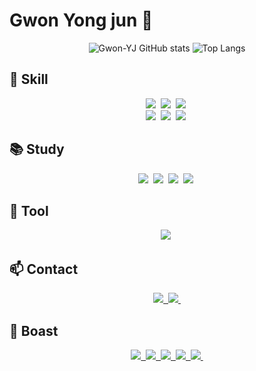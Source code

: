 # Gwon Yong jun 👋

<!--
**Gwon-YJ/Gwon-YJ** is a ✨ _special_ ✨ repository because its `README.md` (this file) appears on your GitHub profile.

Here are some ideas to get you started:

- 🔭 I’m currently working on ...
- 🌱 I’m currently learning ...
- 👯 I’m looking to collaborate on ...
- 🤔 I’m looking for help with ...
- 💬 Ask me about ...
- 📫 How to reach me: ...
- 😄 Pronouns: ...
- ⚡ Fun fact: ...
-->

<div align="center">

![Gwon-YJ GitHub stats](https://github-readme-stats.vercel.app/api?username=Gwon-YJ&show_icons=true&theme=radical)
![Top Langs](https://github-readme-stats.vercel.app/api/top-langs/?username=Gwon-YJ&layout=compact)

  </div>

## 🚀 Skill

<div align="center">
  <img src="https://img.shields.io/badge/java-00AAEB.svg?&style=for-the-badge&logo=java&logoColor=white">&nbsp
  <img src="https://img.shields.io/badge/html5-E34F26.svg?style=for-the-badge&logo=html5&logoColor=white" />&nbsp
  <img src="https://img.shields.io/badge/javascript-F7DF1E.svg?style=for-the-badge&logo=javascript&logoColor=white" />&nbsp
</div>

<div align="center">
  <img src="https://img.shields.io/badge/css3-1572B6.svg?style=for-the-badge&logo=css3&logoColor=white" />&nbsp 
  <img src="https://img.shields.io/badge/spring-6DB33F.svg?&style=for-the-badge&logo=spring&logoColor=white">&nbsp
  <img src="https://img.shields.io/badge/mysql-4479A1.svg?&style=for-the-badge&logo=mysql&logoColor=white">&nbsp
</div>

## 📚 Study
<div align="center">
  <img src="https://img.shields.io/badge/java-00AAEB.svg?&style=for-the-badge&logo=java&logoColor=white">&nbsp
  <img src="https://img.shields.io/badge/spring-6DB33F.svg?&style=for-the-badge&logo=spring&logoColor=white">&nbsp
  <img src="https://img.shields.io/badge/git-FE5196.svg?&style=for-the-badge&logo=git&logoColor=white">&nbsp
  <img src="https://img.shields.io/badge/mysql-4479A1.svg?&style=for-the-badge&logo=mysql&logoColor=white">&nbsp
</div>

## 🧰 Tool
  <div align="center">
     <img src="https://img.shields.io/badge/intellijidea-000000.svg?&style=for-the-badge&logo=intellijidea&logoColor=white">&nbsp
  </div>

## 📫 Contact
<div align="center">
    <a href="mailto:yoyo91828@gmail.com">
    <img src="https://img.shields.io/badge/gmail-CB2029?style=for-the-badge&logo=gmail&logoColor=white"/>&nbsp
  </a>
  <a href="mailto:yoyo99828@naver.com">
    <img src="https://img.shields.io/badge/naver-6DB33F?style=for-the-badge&logo=naver&logoColor=white"/>&nbsp
  </a>
</div>

## 🦚 Boast
<div align="center">
    <a href="http://gwonyj91.dothome.co.kr">
    <img src="https://img.shields.io/badge/portfolio-1EBC8F?style=for-the-badge&logo=portfolio&logoColor=white"/>&nbsp
  </a>
   <a href="https://www.youtube.com/@gwonyj91">
    <img src="https://img.shields.io/badge/youtube-FF3333?style=for-the-badge&logo=youtube&logoColor=white"/>&nbsp
  </a>
  <a href="https://blog.naver.com/yoyo99828">
    <img src="https://img.shields.io/badge/blog-6DB33F?style=for-the-badge&logo=naver&logoColor=white"/>&nbsp
  </a>
    <a href="https://gwonyj91.tistory.com/">
    <img src="https://img.shields.io/badge/tistory-000000?style=for-the-badge&logo=tistory&logoColor=white"/>&nbsp
  </a>
  <a href="https://velog.io/@gwonyj91">
    <img src="https://img.shields.io/badge/velog-7033FD?style=for-the-badge&logo=velog&logoColor=white"/>&nbsp
 </a>
</div>
